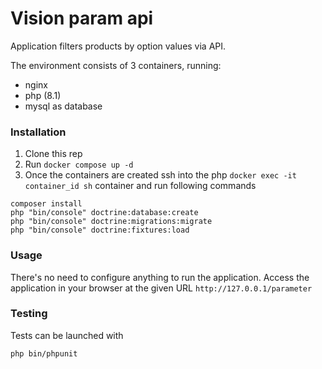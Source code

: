 # Vision param api


Application filters products by option values via API.

The environment consists of 3 containers, running:

- nginx
- php (8.1)
- mysql as database

### Installation

1. Clone this rep
2. Run `docker compose up -d`
3. Once the containers are created ssh into the php `docker exec -it container_id sh` container and run following commands

```
composer install
php "bin/console" doctrine:database:create
php "bin/console" doctrine:migrations:migrate
php "bin/console" doctrine:fixtures:load
``` 

### Usage
There's no need to configure anything to run the application. 
Access the application in your browser at the given URL `http://127.0.0.1/parameter`

### Testing

Tests can be launched with
```
php bin/phpunit
```
